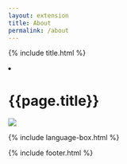 ```yaml
---
layout: extension
title: About
permalink: /about
---
```


{% include title.html %}

<div class ="post-container">
  <li class="posts-labelgroup" id="posts-labelgroup">
	<h1 id="posts-label">{{page.title}}</h1>
  </li> 

  <div class = "image-container">
  <img src="{{site.cdn_baseurl}}/assets/image/home-bg-o.jpg" />
  </div>

  {% include language-box.html %}

  {% include footer.html %}
  <br>
</div>
  
